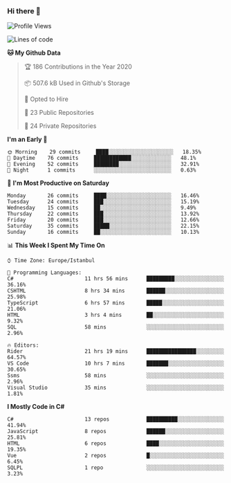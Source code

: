 ### Hi there 👋

<!--START_SECTION:waka-->
![Profile Views](http://img.shields.io/badge/Profile%20Views-0-blue)

![Lines of code](https://img.shields.io/badge/From%20Hello%20World%20I%27ve%20Written-20.5%20million%20lines%20of%20code-blue)

**🐱 My Github Data** 

> 🏆 186 Contributions in the Year 2020
 > 
> 📦 507.6 kB Used in Github's Storage 
 > 
> 💼 Opted to Hire
 > 
> 📜 23 Public Repositories
 > 
> 🔑 24 Private Repositories 

**I'm an Early 🐤** 

```text
🌞 Morning    29 commits     ████░░░░░░░░░░░░░░░░░░░░░   18.35% 
🌆 Daytime    76 commits     ████████████░░░░░░░░░░░░░   48.1% 
🌃 Evening    52 commits     ████████░░░░░░░░░░░░░░░░░   32.91% 
🌙 Night      1 commits      ░░░░░░░░░░░░░░░░░░░░░░░░░   0.63%

```
📅 **I'm Most Productive on Saturday** 

```text
Monday       26 commits     ████░░░░░░░░░░░░░░░░░░░░░   16.46% 
Tuesday      24 commits     ███░░░░░░░░░░░░░░░░░░░░░░   15.19% 
Wednesday    15 commits     ██░░░░░░░░░░░░░░░░░░░░░░░   9.49% 
Thursday     22 commits     ███░░░░░░░░░░░░░░░░░░░░░░   13.92% 
Friday       20 commits     ███░░░░░░░░░░░░░░░░░░░░░░   12.66% 
Saturday     35 commits     █████░░░░░░░░░░░░░░░░░░░░   22.15% 
Sunday       16 commits     ██░░░░░░░░░░░░░░░░░░░░░░░   10.13%

```


📊 **This Week I Spent My Time On** 

```text
⌚︎ Time Zone: Europe/Istanbul

💬 Programming Languages: 
C#                       11 hrs 56 mins      █████████░░░░░░░░░░░░░░░░   36.16% 
CSHTML                   8 hrs 34 mins       ██████░░░░░░░░░░░░░░░░░░░   25.98% 
TypeScript               6 hrs 57 mins       █████░░░░░░░░░░░░░░░░░░░░   21.06% 
HTML                     3 hrs 4 mins        ██░░░░░░░░░░░░░░░░░░░░░░░   9.32% 
SQL                      58 mins             ░░░░░░░░░░░░░░░░░░░░░░░░░   2.96%

🔥 Editors: 
Rider                    21 hrs 19 mins      ████████████████░░░░░░░░░   64.57% 
VS Code                  10 hrs 7 mins       ███████░░░░░░░░░░░░░░░░░░   30.65% 
Ssms                     58 mins             ░░░░░░░░░░░░░░░░░░░░░░░░░   2.96% 
Visual Studio            35 mins             ░░░░░░░░░░░░░░░░░░░░░░░░░   1.81%

```

**I Mostly Code in C#** 

```text
C#                       13 repos            ██████████░░░░░░░░░░░░░░░   41.94% 
JavaScript               8 repos             ██████░░░░░░░░░░░░░░░░░░░   25.81% 
HTML                     6 repos             ████░░░░░░░░░░░░░░░░░░░░░   19.35% 
Vue                      2 repos             █░░░░░░░░░░░░░░░░░░░░░░░░   6.45% 
SQLPL                    1 repo              ░░░░░░░░░░░░░░░░░░░░░░░░░   3.23%

```



<!--END_SECTION:waka-->

<!--
**ebubekirdinc/ebubekirdinc** is a ✨ _special_ ✨ repository because its `README.md` (this file) appears on your GitHub profile.

Here are some ideas to get you started:

- 🔭 I’m currently working on ...
- 🌱 I’m currently learning ...
- 👯 I’m looking to collaborate on ...
- 🤔 I’m looking for help with ...
- 💬 Ask me about ...
- 📫 How to reach me: ...
- 😄 Pronouns: ...
- ⚡ Fun fact: ...
-->
